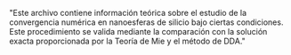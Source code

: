 "Este archivo contiene información teórica sobre el estudio de la convergencia numérica en nanoesferas de silicio bajo ciertas condiciones.  
Este procedimiento se valida mediante la comparación con la solución exacta proporcionada por la Teoría de Mie y el método de DDA."
